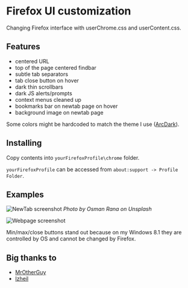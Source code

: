 # Firefox UI customization

Changing Firefox interface with userChrome.css and userContent.css.	

## Features

- centered URL
- top of the page centered findbar
- subtle tab separators
- tab close button on hover
- dark thin scrollbars
- dark JS alerts/prompts
- context menus cleaned up
- bookmarks bar on newtab page on hover
- background image on newtab page

Some colors might be hardcoded to match the theme I use ([ArcDark](https://addons.mozilla.org/en-US/firefox/addon/arc-dark-theme-we/)).

## Installing

Copy contents into `yourFirefoxProfile\chrome` folder. 

`yourFirefoxProfile` can be accessed from `about:support -> Profile Folder`.

## Examples

![NewTab screenshot](https://i.imgur.com/8FuAGz3.png)
*Photo by Osman Rana on Unsplash*

![Webpage screenshot](https://i.imgur.com/5SQTHnF.png)

Min/max/close buttons stand out because on my Windows 8.1 they are controlled by OS and cannot be changed by Firefox.

## Big thanks to

- [MrOtherGuy](https://github.com/MrOtherGuy/firefox-csshacks)
- [Izheil](https://github.com/Izheil/Quantum-Nox-Firefox-Dark-Full-Theme)
